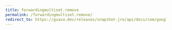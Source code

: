 ```yaml
---
title: forwardingmultiset.remove
permalink: /forwardingmultiset.remove/
redirect_to: https://guava.dev/releases/snapshot-jre/api/docs/com/google/common/collect/ForwardingMultiset.html#remove-java.lang.Object-int-
---
```

